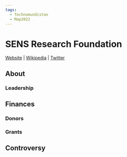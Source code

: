 ```yaml
---
tags:
  - Technomundistan
  - Map2022
---
```

# SENS Research Foundation

[Website](https://www.sens.org/) | [Wikipedia](https://en.wikipedia.org/wiki/SENS_Research_Foundation) |  [Twitter](https://twitter.com/senstweet)

## About

### Leadership

## Finances

### Donors

### Grants

## Controversy

